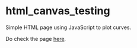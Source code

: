 # html_canvas_testing
Simple HTML page using JavaScript to plot curves.

Do check the page [here](https://htmlpreview.github.io/?https://github.com/jdabek/html_canvas_testing/blob/d5d2170b42ce91abeee4463e59a4a5d543648d11/canvas.html).
